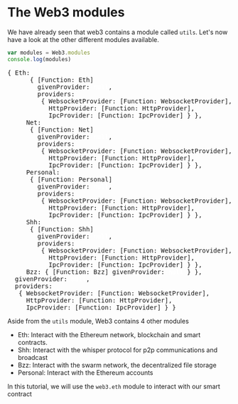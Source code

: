 # The Web3 modules

We have already seen that web3 contains a module called `utils`. Let's now have a look at the other different modules available.

```javascript
var modules = Web3.modules
console.log(modules)
```

<pre class="extropy-codeblock">
{ Eth:
      { [Function: Eth]
        givenProvider: <strong style="color:#ffffff">null</strong>,
        providers:
         { WebsocketProvider: <span class="cli-blue">[Function: WebsocketProvider]</span>,
           HttpProvider: <span class="cli-blue">[Function: HttpProvider]</span>,
           IpcProvider: <span class="cli-blue">[Function: IpcProvider]</span> } },
     Net:
      { [Function: Net]
        givenProvider: <strong style="color:#ffffff">null</strong>,
        providers:
         { WebsocketProvider: <span class="cli-blue">[Function: WebsocketProvider]</span>,
           HttpProvider: <span class="cli-blue">[Function: HttpProvider]</span>,
           IpcProvider: <span class="cli-blue">[Function: IpcProvider]</span> } },
     Personal:
      { [Function: Personal]
        givenProvider: <strong style="color:#ffffff">null</strong>,
        providers:
         { WebsocketProvider: <span class="cli-blue">[Function: WebsocketProvider]</span>,
           HttpProvider: <span class="cli-blue">[Function: HttpProvider]</span>,
           IpcProvider: <span class="cli-blue">[Function: IpcProvider]</span> } },
     Shh:
      { [Function: Shh]
        givenProvider: <strong style="color:#ffffff">null</strong>,
        providers:
         { WebsocketProvider: <span class="cli-blue">[Function: WebsocketProvider]</span>,
           HttpProvider: <span class="cli-blue">[Function: HttpProvider]</span>,
           IpcProvider: <span class="cli-blue">[Function: IpcProvider]</span> } },
     Bzz: { [Function: Bzz] givenProvider: <strong style="color:#ffffff">null</strong> } },
  givenProvider: <strong style="color:#ffffff">null</strong>,
  providers:
   { WebsocketProvider: <span class="cli-blue">[Function: WebsocketProvider]</span>,
     HttpProvider: <span class="cli-blue">[Function: HttpProvider]</span>,
     IpcProvider: <span class="cli-blue">[Function: IpcProvider]</span> } }
</pre>

Aside from the `utils` module, Web3 contains 4 other modules

- Eth: Interact with the Ethereum network, blockchain and smart contracts.
- Shh: Interact with the whisper protocol for p2p communications and broadcast
- Bzz: Interact with the swarm network, the decentralized file storage
- Personal: Interact with the Ethereum accounts

In this tutorial, we will use the `web3.eth` module to interact with our smart contract